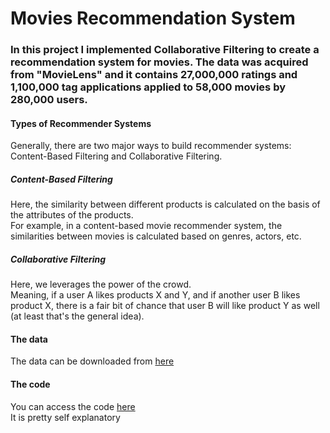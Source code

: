 # Movies Recommendation System
  
### In this project I implemented Collaborative Filtering to create a recommendation system for movies. The data was acquired from "MovieLens" and it contains 27,000,000 ratings and 1,100,000 tag applications applied to 58,000 movies by 280,000 users.  

#### Types of Recommender Systems  
Generally, there are two major ways to build recommender systems: Content-Based Filtering and Collaborative Filtering.  
  
##### Content-Based Filtering
Here, the similarity between different products is calculated on the basis of the attributes of the products.  
For example, in a content-based movie recommender system, the similarities between movies is calculated based on genres, actors, etc.  

##### Collaborative Filtering
Here, we leverages the power of the crowd.  
Meaning, if a user A likes products X and Y, and if another user B likes product X, there is a fair bit of chance that user B will like product Y as well (at least that's the general idea).


#### The data  
The data can be downloaded from [here](https://grouplens.org/datasets/movielens/latest/)   

#### The code
You can access the code [here](Movies_Recommendation_System.ipynb)  
It is pretty self explanatory

